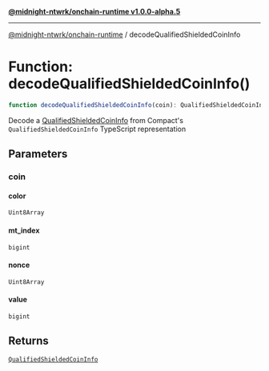 [**@midnight-ntwrk/onchain-runtime v1.0.0-alpha.5**](../README.md)

***

[@midnight-ntwrk/onchain-runtime](../globals.md) / decodeQualifiedShieldedCoinInfo

# Function: decodeQualifiedShieldedCoinInfo()

```ts
function decodeQualifiedShieldedCoinInfo(coin): QualifiedShieldedCoinInfo
```

Decode a [QualifiedShieldedCoinInfo](../type-aliases/QualifiedShieldedCoinInfo.md) from Compact's `QualifiedShieldedCoinInfo`
TypeScript representation

## Parameters

### coin

#### color

`Uint8Array`

#### mt_index

`bigint`

#### nonce

`Uint8Array`

#### value

`bigint`

## Returns

[`QualifiedShieldedCoinInfo`](../type-aliases/QualifiedShieldedCoinInfo.md)
